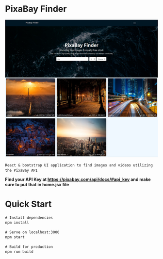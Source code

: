 # **PixaBay Finder**


![Final App](./demo.jpg)

`React & bootstrap UI application to find images and videos utilizing the PixaBay API`

**Find your API Key at https://pixabay.com/api/docs/#api_key  and make sure to put that in home.jsx file**

# **Quick Start**
    # Install dependencies
    npm install

    # Serve on localhost:3000
    npm start

    # Build for production
    npm run build

